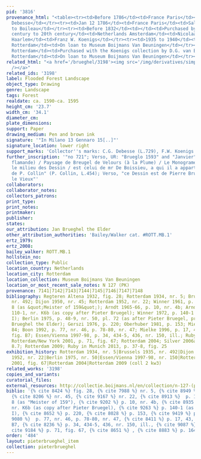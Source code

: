 ```yaml
---
pid: '3816'
provenance_html: "<table><tr><td>Before 1786</td><td>France Paris</td><td>Claude Guillaume
  Debesse</td></tr><tr><td>Jan 12 1786</td><td>France Paris</td><td>Sale from Debesse
  to Boileau</td></tr><tr><td>Before 1832</td><td></td><td>Purchased by P. Collin</td></tr><tr><td>19th
  century to 20th century</td><td>Netherlands Amsterdam</td><td>Nicolaas Beets (dealer)</td></tr><tr><td>1929</td><td>Netherlands
  Haarlem</td><td>Franz W. Koenigs</td></tr><tr><td>1935 to 1940</td><td>Netherlands
  Rotterdam</td><td>On loan to Museum Boijmans Van Beuningen</td></tr><tr><td></td><td>Netherlands
  Rotterdam</td><td>Purchased with the Koenigs collection by D.G. van Benuningen</td></tr><tr><td>1940</td><td>Netherlands
  Rotterdam</td><td>On loan to Museum Boijmans Van Beuningen</td></tr></table>"
related_html: "<a href='/brueghel/3198'><img src='/img/derivatives/simple/3198/thumbnail.jpg'
  /></a>"
related_ids: '3198'
label: Flooded Forest Landscape
object_type: Drawing
genre: Landscape
tags: Forest
realdate: ca. 1590-ca. 1595
height_cm: '23.7'
width_cm: '34.1'
diameter_cm:
plate_dimensions:
support: Paper
drawing_medium: Pen and brown ink
signature: '"In Milano 13 Gennaro 15[..]"'
signature_location: lower right
support_marks: 'Collector''s marks: C.G. Debesse (L.729), F.W. Koenigs (L.1023a)'
further_inscription: '"no 721"; Verso, UR: "Brueglo 1593" and "Janvier"; Verso, "(Ecole
  flamande) / Paysage de Breugel de Velours (à la Plume) / Le Monograme qui occupe
  le milieu des Dessin / est celui de mr De Boissieu, a qui il a appartenu. Collection
  de P. Collin" (P. Collin, L.454); Verso, "ce Dessin est de Pierre Brueghel, dit
  le Vieux"'
collaborators:
collaborator_notes:
collectors_patrons:
print_type:
print_notes:
printmaker:
publisher:
states:
our_attribution: Jan Brueghel the Elder
other_attribution_authorities: 'Bailey/Walker cat. #ROTT.MB.1'
ertz_1979:
ertz_2008:
bailey_walker: ROTT.MB.1
hollstein_no:
collection_type: Public
location_country: Netherlands
location_city: Rotterdam
location_collection: Museum Boijmans Van Beuningen
location_or_most_recent_sale_notes: N 127 (PK)
provenance: 7141|7142|7143|7144|7145|7146|7147|7148
bibliography: Regteren Altena 1932, fig. 28; Rotterdam 1934, nr. 5; Brussels 1935,
  nr. 492; Dijon 1950, nr. 45; Rotterdam 1952, nr. 22; Winner 1961, p. 199-201, fig.
  8 (as &quot;Meister of 159&quot;); Arndt 1965-66, p. 10, nr. 4b; Arndt 1972, p.
  110-1, nr. K6b (as copy after Pieter Bruegel); Winner 1972, p. 140-1 (as Jan Brueghel
  I); Berlin 1975, p. 48-9, nr. 50, pl. 72 (as after Pieter Bruegel, probably by Jan
  Brueghel the Elder); Gerszi 1976, p. 220; Oberhuber 1981, p. 153; Mielke 1986, p.
  84; Boon 1992, p. 77, nr. 46, p. 78-80, nr. 47; Mielke 1996, p. 17, 43, nr. 22,
  fig. B7; Essen/Vienna 1997-98, p. 34, 434-5, 436, nr. 150, ill.; Ruby 1999, p. 45;
  Rotterdam/New York 2001, p. 71, fig. 67; Rotterdam 2004; Silver 2006a, p. 164, fig.
  8.7; Rotterdam 2009; Ruby in Munich 2013, p. 37-8, fig. 25
exhibition_history: Rotterdam 1934, nr. 5|Brussels 1935, nr. 492|Dijon 1950, nr. 45|Rotterdam
  1952, nr. 22|Berlin 1975, nr. 50|Essen/Vienna 1997-98, nr. 150|Rotterdam/New York
  2001, fig. 67|Rotterdam 2004|Rotterdam 2009 (coll 2 kw3)
related_works: '3198'
copies_and_variants:
curatorial_files:
external_resources: http://collectie.boijmans.nl/en/collection/n-127-(pk)
biblio: '{% cite 8424 %} fig. 28, {% cite 7988 %} nr. 5, {% cite 8949 %} nr. 492,
  {% cite 8206 %} nr. 45, {% cite 9167 %} nr. 22, {% cite 8913 %}  p. 199-201, fig.
  8 (as "Meister of 159"), {% cite 9202 %} p. 10, nr. 4b, {% cite 8935 %} p. 110-1,
  nr. K6b (as copy after Pieter Bruegel), {% cite 9263 %} p. 140-1 (as Jan Brueghel
  I), {% cite 8652 %} p. 220, {% cite 8028 %} p. 153, {% cite 9419 %} p. 84, {% cite
  9080 %}  p. 77, nr. 46, p. 78-80, nr. 47, {% cite 8411 %} p. 17, 43, nr. 22, fig.
  B7, {% cite 8236 %} p. 34, 434-5, 436, nr. 150, ill., {% cite 9087 %} p. 45, {%
  cite 9184 %} p. 71, fig. 67, {% cite 8651 %} , {% cite 8883 %} p. 164, fig. 8.7'
order: '484'
layout: pieterbrueghel_item
collection: pieterbrueghel
---
```

